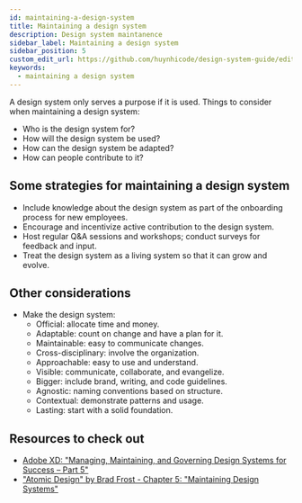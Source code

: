 ```yaml
---
id: maintaining-a-design-system
title: Maintaining a design system
description: Design system maintanence
sidebar_label: Maintaining a design system
sidebar_position: 5
custom_edit_url: https://github.com/huynhicode/design-system-guide/edit/main/docs/design-system-guide/maintaining-a-design-system.md
keywords:
  - maintaining a design system
---
```


A design system only serves a purpose if it is used. Things to consider when maintaining a design system:

- Who is the design system for?
- How will the design system be used?
- How can the design system be adapted?
- How can people contribute to it?

## Some strategies for maintaining a design system

- Include knowledge about the design system as part of the onboarding process for new employees.
- Encourage and incentivize active contribution to the design system.
- Host regular Q&A sessions and workshops; conduct surveys for feedback and input.
- Treat the design system as a living system so that it can grow and evolve.

## Other considerations

- Make the design system:
  - Official: allocate time and money.
  - Adaptable: count on change and have a plan for it.
  - Maintainable: easy to communicate changes.
  - Cross-disciplinary: involve the organization.
  - Approachable: easy to use and understand.
  - Visible: communicate, collaborate, and evangelize.
  - Bigger: include brand, writing, and code guidelines.
  - Agnostic: naming conventions based on structure.
  - Contextual: demonstrate patterns and usage.
  - Lasting: start with a solid foundation.

## Resources to check out

- [Adobe XD: "Managing, Maintaining, and Governing Design Systems for Success – Part 5"](https://xd.adobe.com/ideas/principles/design-systems/managing-maintaining-governing-design-systems/)
- ["Atomic Design" by Brad Frost - Chapter 5: "Maintaining Design Systems"](https://atomicdesign.bradfrost.com/chapter-5/)


